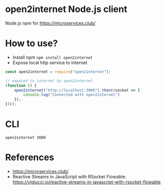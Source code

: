 open2internet Node.js client
=============================

Node.js npm for https://microservices.club/

# How to use?

* Install npm `npm install open2internet`
* Expose local http service to internet

```javascript
const open2internet = require("open2internet");

// exposed to internet by open2internet
(function () {
    open2internet("http://localhost:3000").then(rsocket => {
        console.log("Connected with open2internet")
    });
})();
```

# CLI

`open2internet 3000`

# References

* https://microservices.club/
* Reactive Streams in JavaScript with RSocket Flowable: https://viglucci.io/reactive-streams-in-javascript-with-rsocket-flowable
